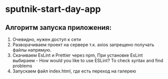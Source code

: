 # sputnik-start-day-app
## Алгоритм запуска приложения:
1) Очевидно, нужен доступ к сети 
2) Разворачиваем проект на сервере т.к. axios запрещено получать файлы напрямую.
3) Скачиваем EsLint и Prettier через npm,
При установке EsLint выбираем - How would you like to use ESLint? To check syntax and find problems
4) Запускаем файл index.html, где есть переход на галерею
